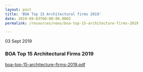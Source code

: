 ```yaml
---
layout: post
title: 'BOA Top 15 Architectural firms 2019'
date: 2019-09-03T00:00:00.000Z
permalink: /resources/news/boa-top-15-architecture-firms-2019

---
```


03 Sept 2019

### **BOA Top 15 Architectural Firms 2019**


[boa-top-15-architecture-firms-2019.pdf](https://github.com/isomerpages/isomerpages-boa/files/3568575/boa-top-15-architecture-firms-2019.pdf)


 
 
 
